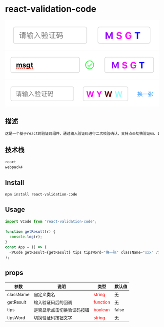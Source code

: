 # react-validation-code

<img src="./example-images/base.png" alt="base" title="base style" />
<img src="./example-images/done.png" alt="done" title="done style" />
<img src="./example-images/hasProps.png" alt="hasProps" title="hasProps style" />

## 描述

```bash
这是一个基于react的验证码组件，通过输入验证码进行二次校验确认，支持点击切换验证码、自定义样式、自定义点击按钮文案等。
```

## 技术栈

```bash
react
webpack4
```

## Install

```js
npm install react-validation-code
```

## Usage

```js
import VCode from "react-validation-code";

function getResult(r) {
  console.log(r);
}
const App = () => (
  <VCode getResult={getResult} tips tipsWord="换一张" className="xxx" />
);
```

## props

| 参数      | 说明                       | 类型                             | 默认值 |
| --------- | -------------------------- | -------------------------------- | ------ |
| className | 自定义类名                 | <font color=red >string</font>   | 无     |
| getResult | 输入验证码后的回调         | <font color=red >function</font> | 无     |
| tips      | 是否显示点击切换验证码按钮 | <font color=red >boolean</font>  | false  |
| tipsWord  | 切换验证码按钮文字         | <font color=red >string</font>   | 无     |
